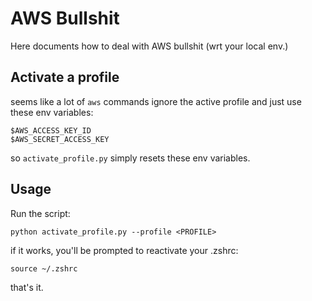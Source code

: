 # AWS Bullshit
Here documents how to deal with AWS bullshit (wrt your local env.)

## Activate a profile
seems like a lot of `aws` commands ignore the active profile and just use these env variables:

```
$AWS_ACCESS_KEY_ID
$AWS_SECRET_ACCESS_KEY
```

so `activate_profile.py` simply resets these env variables.

## Usage

Run the script:

```
python activate_profile.py --profile <PROFILE>
```
if it works, you'll be prompted to reactivate your .zshrc:
```
source ~/.zshrc
```
that's it.
